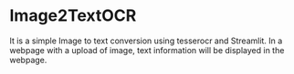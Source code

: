 # Image2TextOCR
It is a simple Image to text conversion using tesserocr and Streamlit.
In a webpage with a upload of image, text information will be displayed in the webpage.

